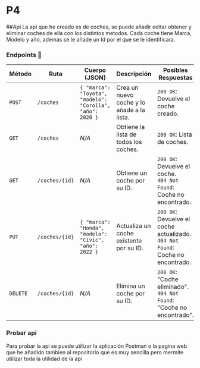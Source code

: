 # P4
##Api
La api que he creado es de coches, se puede añadir editar obtener y eliminar coches de ella con los distintos metodos.
Cada coche tiene Marca, Modelo y año, además se le añade un Id por el que se le identificara.

### Endpoints 📌

| Método  | Ruta            | Cuerpo (JSON)                                          | Descripción                                  | Posibles Respuestas |
|---------|----------------|-------------------------------------------------------|----------------------------------------------|----------------------|
| `POST`  | `/coches`       | `{ "marca": "Toyota", "modelo": "Corolla", "año": 2020 }` | Crea un nuevo coche y lo añade a la lista. | `200 OK`: Devuelve el coche creado. |
| `GET`   | `/coches`       | _N/A_                                                 | Obtiene la lista de todos los coches.       | `200 OK`: Lista de coches. |
| `GET`   | `/coches/{id}`  | _N/A_                                                 | Obtiene un coche por su ID.                 | `200 OK`: Devuelve el coche. <br> `404 Not Found`: Coche no encontrado. |
| `PUT`   | `/coches/{id}`  | `{ "marca": "Honda", "modelo": "Civic", "año": 2022 }` | Actualiza un coche existente por su ID.     | `200 OK`: Devuelve el coche actualizado. <br> `404 Not Found`: Coche no encontrado. |
| `DELETE`| `/coches/{id}`  | _N/A_                                                 | Elimina un coche por su ID.                 | `200 OK`: "Coche eliminado". <br> `404 Not Found`: "Coche no encontrado". |

### Probar api
Para probar la api se puede utilizar la aplicación Postman o la pagina web que he añadido tambien al repositorio que es muy sencilla pero mermite utilizar toda la utilidad de la api
